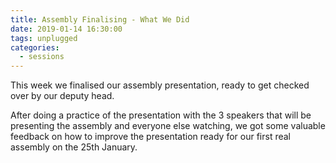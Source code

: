 ```yaml
---
title: Assembly Finalising - What We Did
date: 2019-01-14 16:30:00
tags: unplugged
categories:
  - sessions
---
```

This week we finalised our assembly presentation, ready to get checked over by our deputy head.

After doing a practice of the presentation with the 3 speakers that will be presenting the assembly and everyone else watching, we got some valuable feedback on how to improve the presentation ready for our first real assembly on the 25th January.